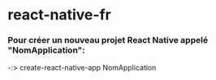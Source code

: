 # react-native-fr

### Pour créer un nouveau projet React Native appelé "NomApplication":

-:> create-react-native-app NomApplication





